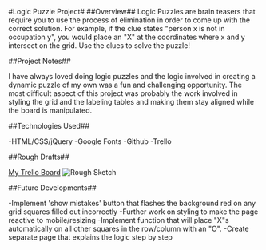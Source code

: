 #Logic Puzzle Project#
##Overview##
Logic Puzzles are brain teasers that require you to use the process of elimination in order to come up with the correct solution. For example, if the clue states "person x is not in occupation y", you would place an "X" at the coordinates where x and y intersect on the grid. Use the clues to solve the puzzle!

##Project Notes##

I have always loved doing logic puzzles and the logic involved in creating a dynamic puzzle of my own was a fun and challenging opportunity. The most difficult aspect of this project was probably the work involved in styling the grid and the labeling tables and making them stay aligned while the board is manipulated.

##Technologies Used##

-HTML/CSS/jQuery
-Google Fonts
-Github
-Trello

##Rough Drafts##

[My Trello Board](https://trello.com/b/fTOaVi9E/project-1)
![Rough Sketch](http://postimg.org/image/7z3m2xx4h/ "Grid")


##Future Developments##

-Implement 'show mistakes' button that flashes the background red on any grid squares filled out incorrectly
-Further work on styling to make the page reactive to mobile/resizing
-Implement function that will place "X"s automatically on all other squares in the row/column with an "O".
-Create separate page that explains the logic step by step